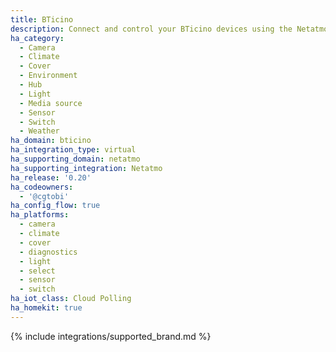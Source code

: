 ```yaml
---
title: BTicino
description: Connect and control your BTicino devices using the Netatmo integration
ha_category:
  - Camera
  - Climate
  - Cover
  - Environment
  - Hub
  - Light
  - Media source
  - Sensor
  - Switch
  - Weather
ha_domain: bticino
ha_integration_type: virtual
ha_supporting_domain: netatmo
ha_supporting_integration: Netatmo
ha_release: '0.20'
ha_codeowners:
  - '@cgtobi'
ha_config_flow: true
ha_platforms:
  - camera
  - climate
  - cover
  - diagnostics
  - light
  - select
  - sensor
  - switch
ha_iot_class: Cloud Polling
ha_homekit: true
---
```


{% include integrations/supported_brand.md %}
